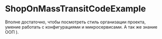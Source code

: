 # ShopOnMassTransitCodeExample
Вполне достаточно, чтобы посмотреть стиль организации проекта, умение работать с конфигурациями и микросервисами. А так же знание ООП ).
